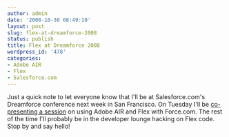 ```yaml
---
author: admin
date: '2008-10-30 08:49:10'
layout: post
slug: flex-at-dreamforce-2008
status: publish
title: Flex at Dreamforce 2008
wordpress_id: '478'
categories:
- Adobe AIR
- Flex
- Salesforce.com
---
```


Just a quick note to let everyone know that I'll be at Salesforce.com's
Dreamforce conference next week in San Francisco. On Tuesday I'll be [co-
presenting a
session](http://www.salesforce.com/dreamforce/DF08/tracks/learn.jsp?s=2#) on
using Adobe AIR and Flex with Force.com. The rest of the time I'll probably be
in the developer lounge hacking on Flex code. Stop by and say hello!

